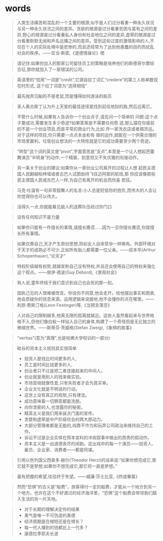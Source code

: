 # words

>人类生活痛苦和混乱的一个主要的根源,似乎是人们过分看重一种永久状况与另一种永久状况之间的差异。贪欲的根源是过分看重贫困与富有之间的差异,野心的根源是过分看重私人身份和社会地位之间的差异,虚荣的根源是过分看重默默无闻和声名远播之间的差异。受到这些过度的激情影响的人,不仅在个人的实际处境中是悲惨的,而且还经常为了达到他愚蠢的目的而扰乱社会的秩序。——亚当·斯密,《道德情操论》嗯



> 请记住:如果你加入的那家公司留住员工的策略是培养他们的斯德哥尔摩综合征,那你就加入了一家错误的公司。



> 英语里的“信用”一词是“credit”,它源自拉丁词汇“credere”的第三人称单数现在时形式, 这个拉丁词意为“选择相信”



> 最先抛弃沉船的不是老鼠,而是懂得如何游泳的船员

> 圣人奥古斯丁认为升上天堂的最佳途径是找到前往地狱的路,然后远离它。

>不管什么时候,如果有人告诉你一个创业点子,请先问一个简单的 问题:这个点子要成功,需要发生多少奇迹?如果答案是不需要任何奇 迹,那么摆在你面前的不是一个创业项目,而是平常的商业行为,比如 开一家洗衣店或者搞货运。对于这样的项目,你只需要一点点本金和有 限的运作,就能在一个供需合理的市场里赢利。垃圾创业想法的一大特性就是它的成功需要至少两个奇迹。

>“转型”这个词的英文是“pivot”,字面意思是“支点”,本意是一个让人想起芭蕾舞演员“半转身”的动作,一个精致、刻意但又不失优雅的衔接动作。

>另一条关于创业的建议:如果你从一家创业公司离开的过程让人想 起民主德国人民翻越柏林墙或者古巴人试图劫持飞往迈阿密的航班,那 你应该像那些民主德国人民或古巴人一样,为自己有离开的机会而欣喜 若狂。

> 马克·吐温有一句非常鼓舞人的名言:小人总是贬低你的抱负,而伟大的人会让你觉得你也可以伟大。

> 活得久一点,你就能看见敌人的送葬队伍经过你门口

> 没有任何知识不是力量

> 如果你只能有一件擅长的事情,请擅长撒谎......因为一旦你擅长撒谎,你就擅长所有事情。

> 如果仅靠自己,天才产生原创思想,将如女人自体受孕一样稀有。外部环境对于天才的成熟必不可少,正如所有胎儿都需要一位父亲。——叔本华(Arthur Schopenhauer),“论天才”

> 特权阶级越有权势,就越宣称自己没有特权,并且还会使用自己的特权来强化这个观点。——居伊·德波(Guy Debord),《景观社会》

> 有人说,童年终结于我们意识到自己也会死的那一刻。

> 固执己见的人很难被改变。你说你不同意,他会走开。给他摆出事实和图表,他会质疑你的信息来源。运用逻辑来说服他,他不会懂你的点在哪里。——利昂·费斯汀格(Leon Festinger)等,《当预言落空》

> 人对自己的限制越多,他离无限的距离就越近。这些人虽然看起来与世界格格不入,但他们像白蚁一样钻入自己的身体,构建了一个奇怪但是无比独立的微缩世界。——斯蒂芬·茨威格(Stefan Zweig),《象棋的故事》

> “veritas”(意为“真理”,也是哈佛大学校训的一部分)

> 硅谷的资本主义规则其实很简单
>
> - 投资人是钱比时间更多的人,
> - 员工是时间比钱更多的人,
> - 创业者只不过是把二者连接起来的中间人。
> - 创业就是用别人的钱来做实验。
> - 市场营销就像性爱,只有失败者才会为其买单。
> - 企业文化就是不明说的行动。
> - 这世上没有真正的规矩,只有律法。
> - 成功意味着一切罪恶都能洗脱。
> - 向你泄密的人,也泄露你的秘密。
> - 精英主义是我们用来装点门面的宣传。
> - 贪婪和虚荣是中产阶级社会的两大原动力。
> - 大部分管理者都是无能的,纯靠不作为和玩弄公司政治来维持自己的工作。
> - 诉讼不过是企业实体在照本宣科的冲突叙事中做出的昂贵的假动作。
> - 资本主义是一出道德丧尽的闹剧。这出戏中的每一个演员——投资人、雇员、企业家、消费者——都是同谋。

> 引用以色列国父西奥多·赫尔(Theodor Herzl)的话来说:“如果你想完成它,那它就不是梦想;如果你不想完成它,那它将一直是梦想。”

> 最有把握的希望,往往终于失望。——威廉·莎士比亚,《终成眷属》

> 然而“恐惧”的古义是“船费”，旅客得付一定的船费，才能从一个地方到另一个地方。也许在这个不好渡过的经济海洋里，“恐惧”这个船费会带领我们踏入生活的另一片天地。



> - 对于长期的理解决定你的结果
> - 勇气是唯一不可伪造的美德
> - 经济周期是在缩短还是在增长？
> - 每一代人赚到的钱都比上一代多？
> - 康德拉季耶夫长波